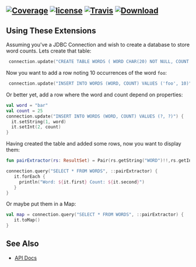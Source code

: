 [![Coverage](https://codecov.io/gh/nwillc/funkjdbc/branch/master/graphs/badge.svg?branch=master)](https://codecov.io/gh/nwillc/funkjdbc)
[![license](https://img.shields.io/github/license/nwillc/funkjdbc.svg)](https://tldrlegal.com/license/-isc-license)
[![Travis](https://img.shields.io/travis/nwillc/funkjdbc.svg)](https://travis-ci.org/nwillc/ksvg)
[![Download](https://api.bintray.com/packages/nwillc/maven/funkjdbc/images/download.svg)](https://bintray.com/nwillc/maven/funkjdbc/_latestVersion)
------

## Using These Extensions

Assuming you've a JDBC Connection and wish to create a database to store word counts. Lets create 
that table:

```kotlin
 connection.update("CREATE TABLE WORDS ( WORD CHAR(20) NOT NULL, COUNT INTEGER DEFAULT 0)")
```

Now you want to add a row noting 10 occurrences of the word `foo`:

```kotlin
 connection.update("INSERT INTO WORDS (WORD, COUNT) VALUES ('foo', 10)")
```

Or better yet, add a row where the word and count depend on properties:

```kotlin
val word = "bar"
val count = 25
connection.update("INSERT INTO WORDS (WORD, COUNT) VALUES (?, ?)") {
  it.setString(1, word)
  it.setInt(2, count)  
}
```

Having created the table and added some rows, now you want to display them:

```kotlin
fun pairExtractor(rs: ResultSet) = Pair(rs.getString("WORD")!!,rs.getInt("COUNT"))

connection.query("SELECT * FROM WORDS", ::pairExtractor) {
   it.forEach {
     println("Word: ${it.first} Count: ${it.second}")
   }
}
```

Or maybe put them in a Map:

```kotlin
val map = connection.query("SELECT * FROM WORDS", ::pairExtractor) {
   it.toMap()
}
```

## See Also

- [API Docs](https://nwillc.github.io/funkjdbc/dokka/funkjdbc/com.github.nwillc.funkjdbc/index.html)
